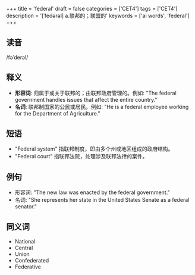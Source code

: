 +++
title = 'federal'
draft = false
categories = ['CET4']
tags = ['CET4']
description = '[ˈfedərəl] a.联邦的；联盟的'
keywords = ['ai words', 'federal']
+++

## 读音
/fəˈderəl/

## 释义
- **形容词**: 归属于或关于联邦的；由联邦政府管理的。例如: "The federal government handles issues that affect the entire country."
- **名词**: 联邦制国家的公民或居民。例如: "He is a federal employee working for the Department of Agriculture."

## 短语
- "Federal system" 指联邦制度，即由多个州或地区组成的政府结构。
- "Federal court" 指联邦法院，处理涉及联邦法律的案件。

## 例句
- 形容词: "The new law was enacted by the federal government."
- 名词: "She represents her state in the United States Senate as a federal senator."

## 同义词
- National
- Central
- Union
- Confederated
- Federative
